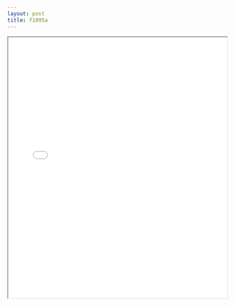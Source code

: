 ```yaml
---
layout: post
title: f1095a
---
```


<div class="pdf-container">
<iframe src="/ea/assets/pdfs/misc/f1095a.pdf" height="600" width="100%" allowFullScreen="true"></iframe>
</div>

